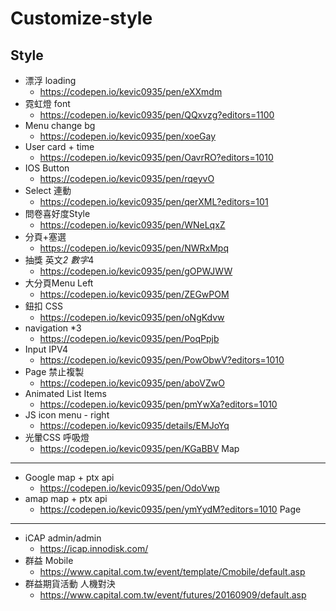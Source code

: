 # Customize-style

Style
----
- 漂浮 loading
  - https://codepen.io/kevic0935/pen/eXXmdm
- 霓虹燈 font
  - https://codepen.io/kevic0935/pen/QQxvzg?editors=1100
- Menu change bg
  - https://codepen.io/kevic0935/pen/xoeGay
- User card + time
  - https://codepen.io/kevic0935/pen/OavrRO?editors=1010
- IOS Button
  - https://codepen.io/kevic0935/pen/rqeyvO
- Select 連動
  - https://codepen.io/kevic0935/pen/qerXML?editors=101
- 問卷喜好度Style
  - https://codepen.io/kevic0935/pen/WNeLqxZ
- 分頁+塞選
  - https://codepen.io/kevic0935/pen/NWRxMpq
- 抽獎 英文*2 數字*4
  - https://codepen.io/kevic0935/pen/gOPWJWW
- 大分頁Menu Left
  - https://codepen.io/kevic0935/pen/ZEGwPOM
- 鈕扣 CSS
  - https://codepen.io/kevic0935/pen/oNgKdvw
- navigation *3
  - https://codepen.io/kevic0935/pen/PoqPpjb
- Input IPV4
  - https://codepen.io/kevic0935/pen/PowObwV?editors=1010
- Page 禁止複製
  - https://codepen.io/kevic0935/pen/aboVZwO
- Animated List Items 
  - https://codepen.io/kevic0935/pen/pmYwXa?editors=1010
- JS icon menu - right
  - https://codepen.io/kevic0935/details/EMJoYq
- 光暈CSS 呼吸燈
  - https://codepen.io/kevic0935/pen/KGaBBV
Map
----
- Google map + ptx api
  - https://codepen.io/kevic0935/pen/OdoVwp
- amap map + ptx api
  - https://codepen.io/kevic0935/pen/ymYydM?editors=1010
Page
----
- iCAP admin/admin
  - https://icap.innodisk.com/
- 群益 Mobile
  - https://www.capital.com.tw/event/template/Cmobile/default.asp
- 群益期貨活動 人機對決
  - https://www.capital.com.tw/event/futures/20160909/default.asp
